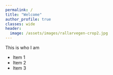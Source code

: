 ```yaml
---
permalink: /
title: "Welcome"
author_profile: true
classes: wide
header:
  image: /assets/images/rallarvegen-crop2.jpg
---
```


This is who I am

- Item 1
- Item 2
- Item 3


